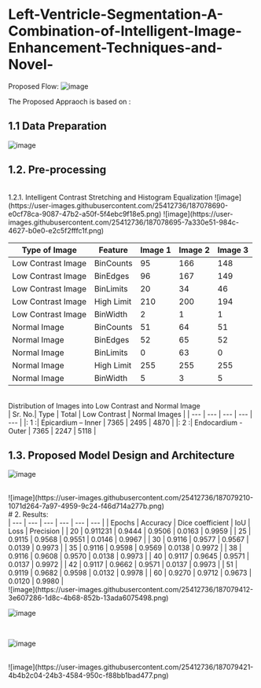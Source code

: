 # Left-Ventricle-Segmentation-A-Combination-of-Intelligent-Image-Enhancement-Techniques-and-Novel-

Proposed Flow:
![image](https://user-images.githubusercontent.com/25412736/187078610-8a323a20-f4f6-4031-a0a1-b52a57dce302.png)


The Proposed Appraoch is based on :
##  1.1	Data Preparation
![image](https://user-images.githubusercontent.com/25412736/187078651-af6f4a40-87ae-49df-bb12-98e9c9b2f5ea.png)
<br>
##  1.2.	Pre-processing
<br>
1.2.1.	Intelligent Contrast Stretching and Histogram Equalization
![image](https://user-images.githubusercontent.com/25412736/187078690-e0cf78ca-9087-47b2-a50f-5f4ebc9f18e5.png)
![image](https://user-images.githubusercontent.com/25412736/187078695-7a330e51-984c-4627-b0e0-e2c5f2fffc1f.png)

<br>

| Type of Image	      | Feature	    | Image 1 |	Image 2 |	Image 3 |
| -----------         | ------      | ---     | ---     | ---     |
| Low Contrast Image	| BinCounts	  | 95	    | 166     |	148     |
| Low Contrast Image  | BinEdges    |	96	    | 167     |	149     |
| Low Contrast Image  | BinLimits   |	20      |	34      |	46      |
| Low Contrast Image  | High Limit  |	210	    | 200	    |	194	    |
| Low Contrast Image  | BinWidth    |	2       |	1	      |	1	      |
| Normal Image        |BinCounts	  | 51      |	64      |	51      |
| Normal Image        | BinEdges    |	52      |	65      |	52      |
| Normal Image        | BinLimits   |	0       |	63      |	0       |
| Normal Image        | High Limit  |	255     |	255     |	255     |
| Normal Image        |	BinWidth    |	5       |	3       |	5       |
<br>
Distribution of Images into Low Contrast and Normal Image
<br>
| Sr. No.|	Type |  Total | Low Contrast  |	 Normal Images |
| --- | --- | --- | --- | --- |
|: 1	  :|  Epicardium – Inner	| 7365 |	2495  |	4870  |
|: 2    :|	Endocardium - Outer	| 7365 |	2247  |	5118  |
<br>

##  1.3.	Proposed Model Design and Architecture

![image](https://user-images.githubusercontent.com/25412736/187079201-80dc5181-4e5e-40bb-8d97-af7f622830cc.png)


<br>
![image](https://user-images.githubusercontent.com/25412736/187079210-1071d264-7a97-4959-9c24-f46d714a277b.png)
<br>
# 2.  Results:
<br>
| --- | --- | --- | --- | --- | --- |
| Epochs  | Accuracy | Dice coefficient | 	IoU  | 	Loss | 	Precision | 
| 20	| 0.911231	| 0.9444	| 0.9506	| 0.0163	| 0.9959  |
| 25	| 0.9115	| 0.9568	| 0.9551	| 0.0146	| 0.9967  |
| 30	| 0.9116	| 0.9577	| 0.9567	| 0.0139	| 0.9973  |
| 35	| 0.9116	| 0.9598	| 0.9569	| 0.0138	| 0.9972  |
| 38	| 0.9116	| 0.9608	| 0.9570	| 0.0138	| 0.9973  |
| 40	| 0.9117	| 0.9645	| 0.9571	| 0.0137	| 0.9972  |
| 42	| 0.9117	| 0.9662	| 0.9571	| 0.0137	| 0.9973  |
| 51	| 0.9119	| 0.9682	| 0.9598	| 0.0132	| 0.9978  |
| 60	| 0.9270	| 0.9712	| 0.9673	| 0.0120	| 0.9980  |

<br>
![image](https://user-images.githubusercontent.com/25412736/187079412-3e607286-1d8c-4b68-852b-13ada6075498.png)
<br>

![image](https://user-images.githubusercontent.com/25412736/187079415-b7568d78-29b0-46d4-a65e-391ce0514d16.png)

<br>

![image](https://user-images.githubusercontent.com/25412736/187079428-3108750f-58ec-4401-bee7-9a75718c3162.png)

<br>
![image](https://user-images.githubusercontent.com/25412736/187079421-4b4b2c04-24b3-4584-950c-f88bb1bad477.png)
